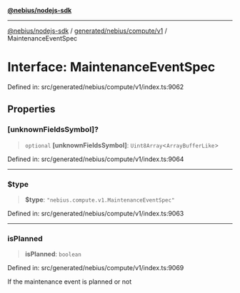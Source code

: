 [**@nebius/nodejs-sdk**](../../../../../README.md)

---

[@nebius/nodejs-sdk](../../../../../README.md) / [generated/nebius/compute/v1](../README.md) / MaintenanceEventSpec

# Interface: MaintenanceEventSpec

Defined in: src/generated/nebius/compute/v1/index.ts:9062

## Properties

### \[unknownFieldsSymbol\]?

> `optional` **\[unknownFieldsSymbol\]**: `Uint8Array`\<`ArrayBufferLike`\>

Defined in: src/generated/nebius/compute/v1/index.ts:9064

---

### $type

> **$type**: `"nebius.compute.v1.MaintenanceEventSpec"`

Defined in: src/generated/nebius/compute/v1/index.ts:9063

---

### isPlanned

> **isPlanned**: `boolean`

Defined in: src/generated/nebius/compute/v1/index.ts:9069

If the maintenance event is planned or not
